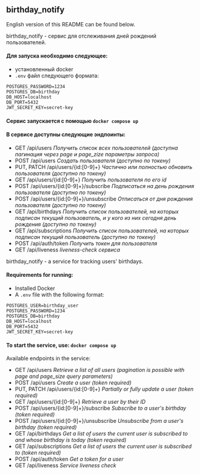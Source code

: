 ## birthday_notify

English version of this README can be found below.

birthday_notify - сервис для отслеживания дней рождений пользователей.

#### Для запуска необходимо следующее:
- установленный docker
- ```.env``` файл следующего формата:
```POSTGRES_USER=birthday_user
POSTGRES_PASSWORD=1234
POSTGRES_DB=birthday
DB_HOST=localhost
DB_PORT=5432
JWT_SECRET_KEY=secret-key
```

####  Сервис запускается с помощью ```docker compose up```

#### В сервисе доступны следующие эндпоинты:
- GET /api/users *Получить список всех пользователей (доступна пагинация через page и page_zize параметры запроса)*
- POST /api/users *Создать пользователя (доступно по токену)*
- PUT, PATCH /api/users/{id:[0-9]+} *Частично или полностью обновить пользователя (доступно по токену)*
- GET /api/users/{id:[0-9]+} *Получить пользователя по его id*
- POST /api/users/{id:[0-9]+}/subscribe *Подписаться на день рождения пользователя (доступно по токену)*
- POST /api/users/{id:[0-9]+}/unsubscribe *Отписаться от дня рождения пользователя (доступно по токену)*
- GET /api/birthdays *Получить список пользователей, на которых подписан текущий пользователь, и у кого из них сегодня день рождения (доступно по токену)*
- GET /api/subscriptions *Получить список пользователей, на которых подписан текущий пользователь (доступно по токену)*
- POST /api/auth/token *Получить токен для пользователя*
- GET /api/liveness *liveness-check сервиса*

birthday_notify - a service for tracking users' birthdays.

#### Requirements for running:
- Installed Docker
- A `.env` file with the following format:
```plaintext
POSTGRES_USER=birthday_user
POSTGRES_PASSWORD=1234
POSTGRES_DB=birthday
DB_HOST=localhost
DB_PORT=5432
JWT_SECRET_KEY=secret-key
```

#### To start the service, use: ```docker compose up```

Available endpoints in the service:
- GET /api/users *Retrieve a list of all users (pagination is possible with page and page_size query parameters)*
- POST /api/users *Create a user (token required)*
- PUT, PATCH /api/users/{id:[0-9]+} *Partially or fully update a user (token required)*
- GET /api/users/{id:[0-9]+} *Retrieve a user by their ID*
- POST /api/users/{id:[0-9]+}/subscribe *Subscribe to a user's birthday (token required)*
- POST /api/users/{id:[0-9]+}/unsubscribe *Unsubscribe from a user's birthday (token required)*
- GET /api/birthdays *Get a list of users the current user is subscribed to and whose birthday is today (token required)*
- GET /api/subscriptions *Get a list of users the current user is subscribed to (token required)*
- POST /api/auth/token *Get a token for a user*
- GET /api/liveness *Service liveness check*

